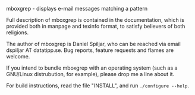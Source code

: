 mboxgrep - displays e-mail messages matching a pattern

Full description of mboxgrep is contained in the documentation,
which is provided both in manpage and texinfo format, to satisfy
believers of both religions.

The author of mboxgrep is Daniel Spiljar, who can be reached via email
dspiljar AT datatipp.se.  Bug reports, feature requests and flames
are welcome.

If you intend to bundle mboxgrep with an operating system (such as a
GNU/Linux distrubution, for example), please drop me a line about it.

For build instructions, read the file "INSTALL", and run
`./configure --help`.

